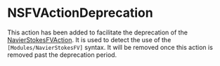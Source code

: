 # NSFVActionDeprecation

This action has been added to facilitate the deprecation of the [NavierStokesFVAction](NSFVAction.md).
It is used to detect the use of the `[Modules/NavierStokesFV]` syntax.
It will be removed once this action is removed past the deprecation period.